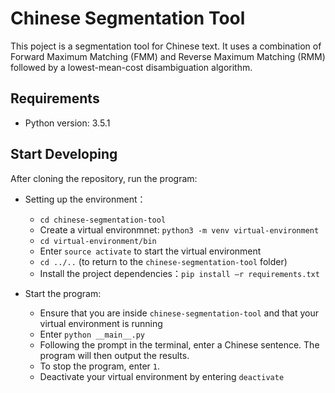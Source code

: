 # Chinese Segmentation Tool

This poject is a segmentation tool for Chinese text. It uses a combination of Forward Maximum Matching (FMM) and 
Reverse Maximum Matching (RMM) followed by a lowest-mean-cost disambiguation algorithm.

## Requirements

* Python version: 3.5.1

## Start Developing

After cloning the repository, run the program:

* Setting up the environment：
    - `cd chinese-segmentation-tool`
    - Create a virtual environmnet: `python3 -m venv virtual-environment`
    - `cd virtual-environment/bin`
    - Enter `source activate` to start the virtual environment
    - `cd ../..` (to return to the `chinese-segmentation-tool` folder)
    - Install the project dependencies：`pip install –r requirements.txt`

* Start the program:
    - Ensure that you are inside `chinese-segmentation-tool` and that your virtual environment is running
    - Enter `python __main__.py`
    - Following the prompt in the terminal, enter a Chinese sentence. The program will then output the results.
    - To stop the program, enter `1`.
    - Deactivate your virtual environment by entering `deactivate`
